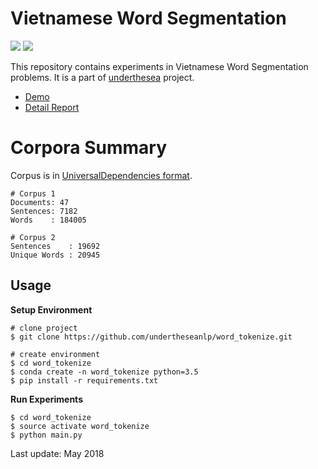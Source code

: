 # Vietnamese Word Segmentation

![](https://img.shields.io/badge/build-passing-brightgreen.svg) ![](https://img.shields.io/badge/F1-94%25-red.svg)

This repository contains experiments in Vietnamese Word Segmentation problems. It is a part of [underthesea](https://github.com/magizbox/underthesea) project.

* [Demo](http://magizbox.com:9386)
* [Detail Report](https://docs.google.com/spreadsheets/d/1i-3WydtRhs8Qmh_-PHxdftQQPnxZ0q4sHhcx8_euNmc/edit?usp=sharing)

# Corpora Summary

Corpus is in [UniversalDependencies format](https://github.com/UniversalDependencies/UD_Vietnamese).

```
# Corpus 1
Documents: 47
Sentences: 7182
Words    : 184005

# Corpus 2
Sentences    : 19692
Unique Words : 20945
```

## Usage

**Setup Environment**

```
# clone project
$ git clone https://github.com/undertheseanlp/word_tokenize.git

# create environment
$ cd word_tokenize
$ conda create -n word_tokenize python=3.5
$ pip install -r requirements.txt
```

**Run Experiments**

```
$ cd word_tokenize
$ source activate word_tokenize
$ python main.py
```

Last update: May 2018